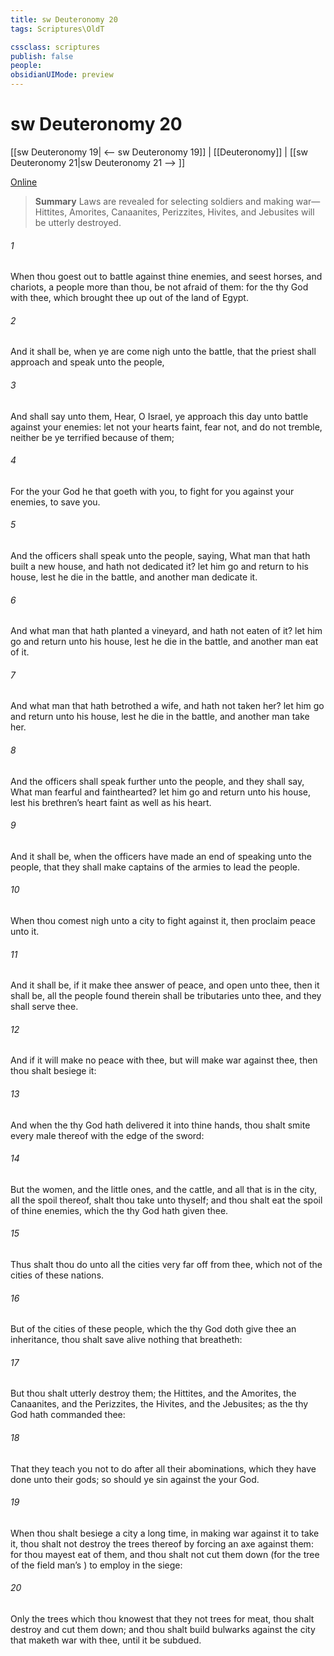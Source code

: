 ```yaml
---
title: sw Deuteronomy 20
tags: Scriptures\OldT

cssclass: scriptures
publish: false
people:
obsidianUIMode: preview
---
```


# sw Deuteronomy 20
[[sw Deuteronomy 19| <-- sw Deuteronomy 19]] | [[Deuteronomy]] | [[sw Deuteronomy 21|sw Deuteronomy 21 --> ]]

[Online](https://churchofjesuschrist.org/study/scriptures/ot/deut/20?lang=eng)

> __Summary__
Laws are revealed for selecting soldiers and making war—Hittites, Amorites, Canaanites, Perizzites, Hivites, and Jebusites will be utterly destroyed.

###### 1 
When thou goest out to battle against thine enemies, and seest horses, and chariots,  a people more than thou, be not afraid of them: for the  thy God  with thee, which brought thee up out of the land of Egypt.

###### 2 
And it shall be, when ye are come nigh unto the battle, that the priest shall approach and speak unto the people,

###### 3 
And shall say unto them, Hear, O Israel, ye approach this day unto battle against your enemies: let not your hearts faint, fear not, and do not tremble, neither be ye terrified because of them;

###### 4 
For the  your God  he that goeth with you, to fight for you against your enemies, to save you.

###### 5 
And the officers shall speak unto the people, saying, What man  that hath built a new house, and hath not dedicated it? let him go and return to his house, lest he die in the battle, and another man dedicate it.

###### 6 
And what man  that hath planted a vineyard, and hath not  eaten of it? let him  go and return unto his house, lest he die in the battle, and another man eat of it.

###### 7 
And what man  that hath betrothed a wife, and hath not taken her? let him go and return unto his house, lest he die in the battle, and another man take her.

###### 8 
And the officers shall speak further unto the people, and they shall say, What man  fearful and fainthearted? let him go and return unto his house, lest his brethren’s heart faint as well as his heart.

###### 9 
And it shall be, when the officers have made an end of speaking unto the people, that they shall make captains of the armies to lead the people.

###### 10 
When thou comest nigh unto a city to fight against it, then proclaim peace unto it.

###### 11 
And it shall be, if it make thee answer of peace, and open unto thee, then it shall be,  all the people  found therein shall be tributaries unto thee, and they shall serve thee.

###### 12 
And if it will make no peace with thee, but will make war against thee, then thou shalt besiege it:

###### 13 
And when the  thy God hath delivered it into thine hands, thou shalt smite every male thereof with the edge of the sword:

###### 14 
But the women, and the little ones, and the cattle, and all that is in the city,  all the spoil thereof, shalt thou take unto thyself; and thou shalt eat the spoil of thine enemies, which the  thy God hath given thee.

###### 15 
Thus shalt thou do unto all the cities  very far off from thee, which  not of the cities of these nations.

###### 16 
But of the cities of these people, which the  thy God doth give thee  an inheritance, thou shalt save alive nothing that breatheth:

###### 17 
But thou shalt utterly destroy them;  the Hittites, and the Amorites, the Canaanites, and the Perizzites, the Hivites, and the Jebusites; as the  thy God hath commanded thee:

###### 18 
That they teach you not to do after all their abominations, which they have done unto their gods; so should ye sin against the  your God.

###### 19 
When thou shalt besiege a city a long time, in making war against it to take it, thou shalt not destroy the trees thereof by forcing an axe against them: for thou mayest eat of them, and thou shalt not cut them down (for the tree of the field  man’s ) to employ  in the siege:

###### 20 
Only the trees which thou knowest that they  not trees for meat, thou shalt destroy and cut them down; and thou shalt build bulwarks against the city that maketh war with thee, until it be subdued.


